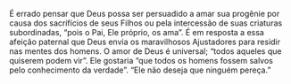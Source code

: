 ﻿É errado pensar que Deus possa ser persuadido a amar sua progênie por causa dos sacrifícios de seus Filhos ou pela intercessão de suas criaturas subordinadas, “pois o Pai, Ele próprio, os ama”. É em resposta a essa afeição paternal que Deus envia os maravilhosos Ajustadores para residir nas mentes dos homens. O amor de Deus é universal; “todos aqueles que quiserem podem vir”. Ele gostaria “que todos os homens fossem salvos pelo conhecimento da verdade”. “Ele não deseja que ninguém pereça.”